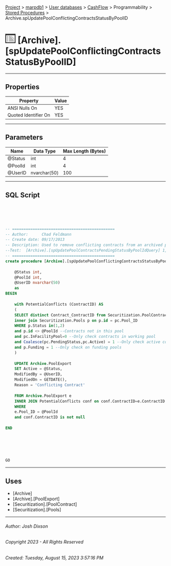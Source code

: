 #### 

[Project](../../../../../index.md) > [marpdb1](../../../../index.md) > [User databases](../../../index.md) > [CashFlow](../../index.md) > Programmability > [Stored Procedures](Stored_Procedures.md) > Archive.spUpdatePoolConflictingContractsStatusByPoolID

# ![Stored Procedures](../../../../../Images/StoredProcedure32.png) [Archive].[spUpdatePoolConflictingContractsStatusByPoolID]

---

## <a name="#properties"></a>Properties

| Property | Value |
|---|---|
| ANSI Nulls On | YES |
| Quoted Identifier On | YES |


---

## <a name="#parameters"></a>Parameters

| Name | Data Type | Max Length (Bytes) |
|---|---|---|
| @Status | int | 4 |
| @PoolId | int | 4 |
| @UserID | nvarchar(50) | 100 |


---

## <a name="#sqlscript"></a>SQL Script

```sql




-- =============================================
-- Author:		Chad Feldmann
-- Create date: 09/17/2013
-- Description:	Used to remove conflicting contracts from an archived pool.
--Test:  [Archive].[spUpdatePoolContractsPendingStatusByPoolIdQuery] 1,60,''
-- =============================================
create procedure [Archive].[spUpdatePoolConflictingContractsStatusByPoolID]

	@Status int,
	@PoolId int,
	@UserID nvarchar(50)
	as 
BEGIN

	with PotentialConflicts (ContractID) AS
	(
	SELECT distinct Contract_ContractID from Securitization.PoolContract pc
	inner join Securitization.Pools p on p.id = pc.Pool_ID
	WHERE p.Status in(1,2)
	and p.id <> @PoolId --Contracts not in this pool
	and pc.InFacilityPool=0 --Only check contracts in working pool
	and Coalesce(pc.PendingStatus,pc.Active) = 1 --Only check active contracts
	and p.Funding = 1 --Only check on funding pools
	)

	UPDATE Archive.PoolExport 
	SET Active = @Status,
	ModifiedBy = @UserID,
	ModifiedOn = GETDATE(),
	Reason = 'Conflicting Contract'

	FROM Archive.PoolExport e
	INNER JOIN PotentialConflicts conf on conf.ContractID=e.ContractID
	WHERE 
	e.Pool_ID = @PoolId 
	and conf.ContractID is not null

END





GO

```


---

## <a name="#uses"></a>Uses

* [Archive]
* [Archive].[PoolExport]
* [Securitization].[PoolContract]
* [Securitization].[Pools]


---

###### Author:  Josh Dixson

###### Copyright 2023 - All Rights Reserved

###### Created: Tuesday, August 15, 2023 3:57:16 PM

